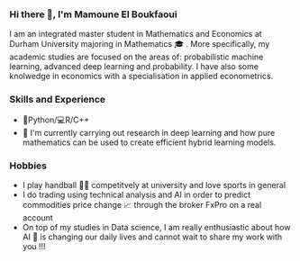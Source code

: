### Hi there 👋, I'm Mamoune El Boukfaoui
I am an integrated master student in Mathematics and Economics at Durham University majoring in Mathematics 🎓 . More specifically, my academic studies are focused on the areas of: probabilistic machine learning, advanced deep learning and probability.
I have also some knolwedge in economics with a specialisation in applied econometrics.


### Skills and Experience
- 🐍Python/💻R/C++
- 🔭 I'm currently carrying out research in deep learning and how pure mathematics can be used to create efficient hybrid learning models.

### Hobbies
- I play handball 🤾‍♂️ competitvely at university and love sports in general
- I do trading using technical analysis and AI in order to predict commodities price change 📈 through the broker FxPro on a real account  
- On top of my studies in Data science, I am really enthusiastic about how AI 🤖 is changing our daily lives and cannot wait to share my work with you !!! 



